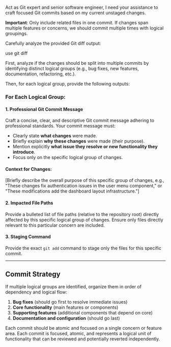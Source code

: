 Act as Git expert and senior software engineer, I need your assistance to craft focused Git commits based on my current unstaged changes.

**Important**: Only include related files in one commit. If changes span multiple features or concerns, we should commit multiple times with logical groupings.

Carefully analyze the provided Git diff output:

<git-diff>
  use git diff
</git-diff>

First, analyze if the changes should be split into multiple commits by identifying distinct logical groups (e.g., bug fixes, new features, documentation, refactoring, etc.).

Then, for each logical group, provide the following outputs:

### For Each Logical Group:

#### 1. Professional Git Commit Message

Craft a concise, clear, and descriptive Git commit message adhering to professional standards. Your commit message must:

* Clearly state **what changes** were made.
* Briefly explain **why these changes** were made (their purpose).
* Mention explicitly **what issue they resolve or new functionality they introduce**.
* Focus only on the specific logical group of changes.

#### Context for Changes:

[Briefly describe the overall purpose of this specific group of changes, e.g., "These changes fix authentication issues in the user menu component," or "These modifications add the dashboard layout infrastructure."]

#### 2. Impacted File Paths

Provide a bulleted list of file paths (relative to the repository root) directly affected by this specific logical group of changes. Ensure only files directly relevant to this particular concern are included.

#### 3. Staging Command

Provide the exact `git add` command to stage only the files for this specific commit.

---

## Commit Strategy

If multiple logical groups are identified, organize them in order of dependency and logical flow:
1. **Bug fixes** (should go first to resolve immediate issues)
2. **Core functionality** (main features or components)
3. **Supporting features** (additional components that depend on core)
4. **Documentation and configuration** (should go last)

Each commit should be atomic and focused on a single concern or feature area.
Each commit is focused, atomic, and represents a logical unit of functionality that can be reviewed and potentially reverted independently.